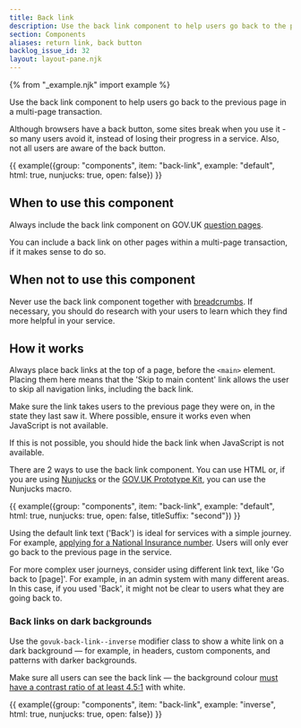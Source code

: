 ```yaml
---
title: Back link
description: Use the back link component to help users go back to the previous page in a multi-page transaction
section: Components
aliases: return link, back button
backlog_issue_id: 32
layout: layout-pane.njk
---
```


{% from "_example.njk" import example %}

Use the back link component to help users go back to the previous page in a multi-page transaction.

Although browsers have a back button, some sites break when you use it - so many users avoid it, instead of losing their progress in a service. Also, not all users are aware of the back button.

{{ example({group: "components", item: "back-link", example: "default", html: true, nunjucks: true, open: false}) }}

## When to use this component

Always include the back link component on GOV.UK [question pages](/patterns/question-pages/).

You can include a back link on other pages within a multi-page transaction, if it makes sense to do so.

## When not to use this component

Never use the back link component together with [breadcrumbs](/components/breadcrumbs/). If necessary, you should do research with your users to learn which they find more helpful in your service.

## How it works

Always place back links at the top of a page, before the `<main>` element. Placing them here means that the 'Skip to main content' link allows the user to skip all navigation links, including the back link.

Make sure the link takes users to the previous page they were on, in the state they last saw it. Where possible, ensure it works even when JavaScript is not available.

If this is not possible, you should hide the back link when JavaScript is not available.

There are 2 ways to use the back link component. You can use HTML or, if you are using [Nunjucks](https://mozilla.github.io/nunjucks/) or the [GOV.UK Prototype Kit](https://prototype-kit.service.gov.uk), you can use the Nunjucks macro.

{{ example({group: "components", item: "back-link", example: "default", html: true, nunjucks: true, open: false, titleSuffix: "second"}) }}

Using the default link text ('Back') is ideal for services with a simple journey. For example, [applying for a National Insurance number](https://www.gov.uk/apply-national-insurance-number). Users will only ever go back to the previous page in the service.

For more complex user journeys, consider using different link text, like 'Go back to [page]'. For example, in an admin system with many different areas. In this case, if you used 'Back', it might not be clear to users what they are going back to.

### Back links on dark backgrounds

Use the `govuk-back-link--inverse` modifier class to show a white link on a dark background — for example, in headers, custom components, and patterns with darker backgrounds.

Make sure all users can see the back link — the background colour [must have a contrast ratio of at least 4.5:1](https://www.w3.org/WAI/WCAG21/Understanding/contrast-minimum.html) with white.

{{ example({group: "components", item: "back-link", example: "inverse", html: true, nunjucks: true, open: false}) }}